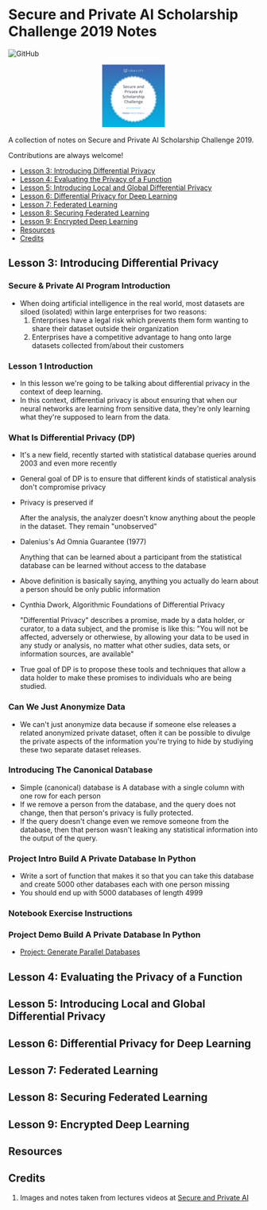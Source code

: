 # Secure and Private AI Scholarship Challenge 2019 Notes


![GitHub](https://img.shields.io/github/license/mashape/apistatus.svg)

<p align="center">
  <img src="./assets/badge.png" width="25%">
</p>

A collection of notes on Secure and Private AI Scholarship Challenge 2019.

Contributions are always welcome!

<!-- toc -->

- [Lesson 3: Introducing Differential Privacy](#lesson-3-introducing-differential-privacy)
- [Lesson 4: Evaluating the Privacy of a Function](#lesson-4-evaluating-the-privacy-of-a-function)
- [Lesson 5: Introducing Local and Global Differential Privacy](#lesson-5-introducing-local-and-global-differential-privacy)
- [Lesson 6: Differential Privacy for Deep Learning](#lesson-6-differential-privacy-for-deep-learning)
- [Lesson 7: Federated Learning](#lesson-7-federated-learning)
- [Lesson 8: Securing Federated Learning](#lesson-8-securing-federated-learning)
- [Lesson 9: Encrypted Deep Learning](#lesson-9-encrypted-deep-learning)
- [Resources](#resources)
- [Credits](#credits)

<!-- tocstop -->

## Lesson 3: Introducing Differential Privacy
### Secure & Private AI Program Introduction
* When doing artificial intelligence in the real world, most datasets are siloed (isolated) within large enterprises for two reasons:
  1. Enterprises have a legal risk which prevents them form wanting to share their dataset outside their organization
  2. Enterprises have a competitive advantage to hang onto large datasets collected from/about their customers

### Lesson 1 Introduction
* In this lesson we're going to be talking about differential privacy in the context of deep learning.
* In this context, differential privacy is about ensuring that when our neural networks are learning from sensitive data, they're only learning what they're supposed to learn from the data.

### What Is Differential Privacy (DP)
* It's a new field, recently started with statistical database queries around 2003 and even more recently
* General goal of DP is to ensure that different kinds of statistical analysis don't compromise privacy
* Privacy is preserved if
  
  After the analysis, the analyzer doesn't know anything about the people in the dataset. They remain "unobserved"
* Dalenius's Ad Omnia Guarantee (1977)
  
  Anything that can be learned about a participant from the statistical database can be learned without access to the database
* Above definition is basically saying, anything you actually do learn about a person should be only public information
* Cynthia Dwork, Algorithmic Foundations of Differential Privacy
  
  "Differential Privacy" describes a promise, made by a data holder, or curator, to a data subject, and the promise is like this: "You will not be affected, adversely or otherwiese, by allowing your data to be used in any study or analysis, no matter what other sudies, data sets, or information sources, are available"
* True goal of DP is to propose these tools and techniques that allow a data holder to make these promises to individuals who are being studied.

### Can We Just Anonymize Data
* We can't just anonymize data because if someone else releases a related anonymized private dataset, often it can be possible to divulge the private aspects of the information you're trying to hide by studiying these two separate dataset releases.

### Introducing The Canonical Database
* Simple (canonical) database is A database with a single column with one row for each person
* If we remove a person from the database, and the query does not change, then that person's privacy is fully protected.
* If the query doesn't change even we remove someone from the database, then that person wasn't leaking any statistical information into the output of the query.

### Project Intro Build A Private Database In Python
* Write a sort of function that makes it so that you can take this database and create 5000 other databases each with one person missing
* You should end up with 5000 databases of length 4999

### Notebook Exercise Instructions

### Project Demo Build A Private Database In Python
* [Project: Generate Parallel Databases](https://colab.research.google.com/github/agungsantoso/private-ai/blob/master/Section%201%20-%20Differential%20Privacy.ipynb#)


## Lesson 4: Evaluating the Privacy of a Function

## Lesson 5: Introducing Local and Global Differential Privacy

## Lesson 6: Differential Privacy for Deep Learning

## Lesson 7: Federated Learning

## Lesson 8: Securing Federated Learning

## Lesson 9: Encrypted Deep Learning

## Resources

## Credits
1. Images and notes taken from lectures videos at [Secure and Private AI](https://www.udacity.com/course/secure-and-private-ai--ud185)